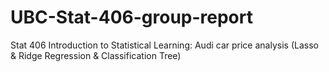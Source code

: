 # UBC-Stat-406-group-report
Stat 406 Introduction to Statistical Learning:
 Audi car price analysis (Lasso & Ridge Regression & Classification Tree)
 
